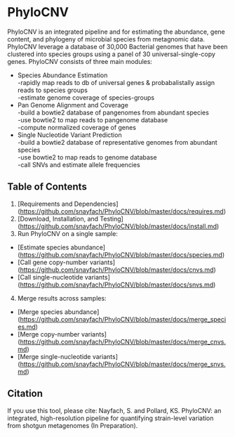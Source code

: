 # PhyloCNV
PhyloCNV is an integrated pipeline and for estimating the abundance, gene content, and phylogeny of microbial species from metagnomic data.  PhyloCNV leverage a database of 30,000 Bacterial genomes that have been clustered into species groups using a panel of 30 universal-single-copy genes.  PhyloCNV consists of three main modules: 
* Species Abundance Estimation  
 -rapidly map reads to db of universal genes & probabalistally assign reads to species groups  
 -estimate genome coverage of species-groups   
* Pan Genome Alignment and Coverage  
 -build a bowtie2 database of pangenomes from abundant species    
 -use bowtie2 to map reads to pangenome database  
 -compute normalized coverage of genes  
* Single Nucleotide Variant Prediction  
-build a bowtie2 database of representative genomes from abundant species  
-use bowtie2 to map reads to genome database  
-call SNVs and estimate allele frequencies     

## Table of Contents
1. [Requirements and Dependencies] (https://github.com/snayfach/PhyloCNV/blob/master/docs/requires.md)
2. [Download, Installation, and Testing] (https://github.com/snayfach/PhyloCNV/blob/master/docs/install.md)
3. Run PhyloCNV on a single sample:
 * [Estimate species abundance] (https://github.com/snayfach/PhyloCNV/blob/master/docs/species.md)
 * [Call gene copy-number variants] (https://github.com/snayfach/PhyloCNV/blob/master/docs/cnvs.md)
 * [Call single-nucleotide variants] (https://github.com/snayfach/PhyloCNV/blob/master/docs/snvs.md)
4. Merge results across samples:
 * [Merge species abundance] (https://github.com/snayfach/PhyloCNV/blob/master/docs/merge_species.md)
 * [Merge copy-number variants] (https://github.com/snayfach/PhyloCNV/blob/master/docs/merge_cnvs.md)
 * [Merge single-nucleotide variants] (https://github.com/snayfach/PhyloCNV/blob/master/docs/merge_snvs.md)

## Citation
If you use this tool, please cite:
Nayfach, S. and Pollard, KS. PhyloCNV: an integrated, high-resolution pipeline for quantifying strain-level variation from shotgun metagenomes (In Preparation).
